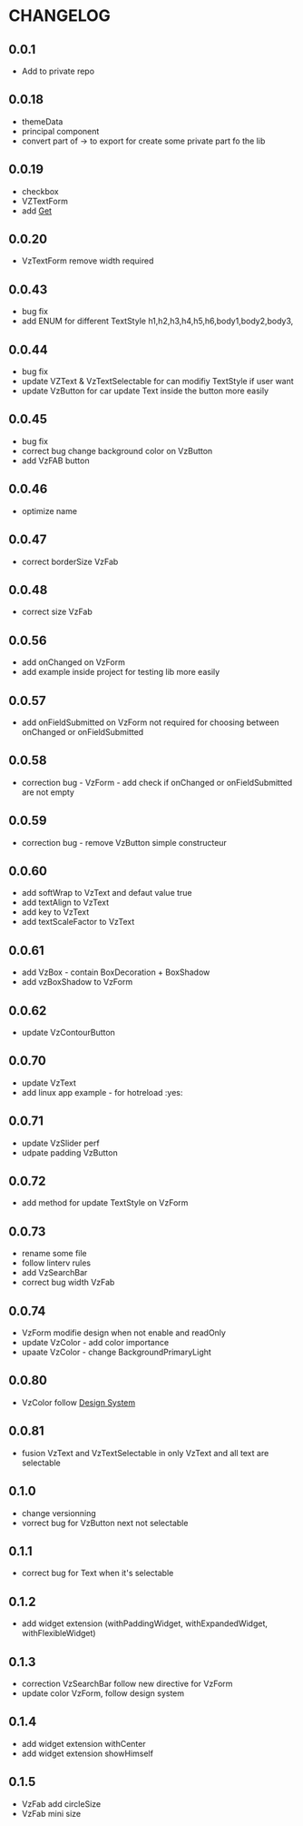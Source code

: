 # CHANGELOG

## 0.0.1

* Add to private repo

## 0.0.18

* themeData
* principal component
* convert part of -> to export for create some private part fo the lib

## 0.0.19

* checkbox
* VZTextForm
* add [Get](https://github.com/jonataslaw/getx)

## 0.0.20

* VzTextForm remove width required

## 0.0.43

* bug fix
* add ENUM for different TextStyle  h1,h2,h3,h4,h5,h6,body1,body2,body3,

## 0.0.44

* bug fix
* update VZText & VzTextSelectable for can modifiy TextStyle if user want
* update VzButton for car update Text inside the button more easily

## 0.0.45

* bug fix
* correct bug change background color on VzButton
* add VzFAB button

## 0.0.46

* optimize name

## 0.0.47

* correct borderSize VzFab

## 0.0.48

* correct size VzFab

## 0.0.56

* add onChanged on VzForm
* add example inside project for testing lib more easily

## 0.0.57

* add onFieldSubmitted on VzForm not required for choosing between onChanged or onFieldSubmitted

## 0.0.58

* correction bug - VzForm - add check if onChanged or onFieldSubmitted are not empty

## 0.0.59

* correction bug - remove VzButton simple constructeur

## 0.0.60

* add softWrap to VzText and defaut value true
* add textAlign to VzText
* add key to VzText
* add textScaleFactor to VzText

## 0.0.61

* add VzBox - contain BoxDecoration + BoxShadow
* add vzBoxShadow to VzForm

## 0.0.62

* update VzContourButton

## 0.0.70

* update VzText
* add linux app example - for hotreload :yes:

## 0.0.71

* update VzSlider perf
* udpate padding VzButton

## 0.0.72

* add method for update TextStyle on VzForm

## 0.0.73

* rename some file
* follow linterv rules
* add VzSearchBar
* correct bug width VzFab

## 0.0.74

* VzForm modifie design when not enable and readOnly
* update VzColor - add color importance
* upaate VzColor - change BackgroundPrimaryLight

## 0.0.80

* VzColor follow [Design System](https://xd.adobe.com/view/6fae4edb-37c5-494d-abf7-dec045aaf12c-3afd/screen/f6f6eab4-9fb1-49ca-8a5a-3b6c59bf4f7a/specs/)

## 0.0.81

* fusion VzText and VzTextSelectable in only VzText and all text are selectable

## 0.1.0

* change versionning 
* vorrect bug for VzButton next not selectable

## 0.1.1

* correct bug for Text when it's selectable

## 0.1.2

* add widget extension (withPaddingWidget, withExpandedWidget, withFlexibleWidget)

## 0.1.3

* correction VzSearchBar follow new directive for VzForm
* update color VzForm, follow design system

## 0.1.4

* add widget extension withCenter
* add widget extension showHimself

## 0.1.5

* VzFab add circleSize
* VzFab mini size
